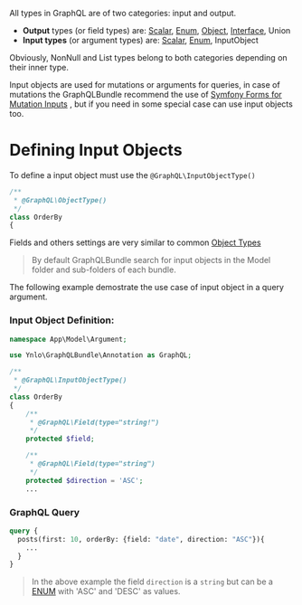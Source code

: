 All types in GraphQL are of two categories: input and output.

- **Output** types (or field types) are: [Scalar](02_Scalar_Types.md), 
[Enum](03_Enum_Types.md), [Object](01_Object_Types.md), [Interface](05_Interface_Type.md), Union
- **Input types** (or argument types) are: [Scalar](02_Scalar_Types.md), 
                                           [Enum](03_Enum_Types.md), InputObject

Obviously, NonNull and List types belong to both categories depending on their inner type.

Input objects are used for mutations or arguments for queries, 
in case of mutations the GraphQLBundle recommend the use of [Symfony Forms for Mutation Inputs](../04_GraphQL_Operations/02_Mutations.md) 
, but if you need in some special case can use input objects too.

# Defining Input Objects

To define a input object must use the `@GraphQL\InputObjectType()`

````php
/**
 * @GraphQL\ObjectType()
 */
class OrderBy
{
````
Fields and others settings are very similar to common [Object Types](01_Object_Types.md)

> By default GraphQLBundle search for input objects in the Model folder and sub-folders of each bundle.

The following example demostrate the use case of input object in a query argument.

### Input Object Definition:
````php
namespace App\Model\Argument;

use Ynlo\GraphQLBundle\Annotation as GraphQL;

/**
 * @GraphQL\InputObjectType()
 */
class OrderBy
{
    /**
     * @GraphQL\Field(type="string!")
     */
    protected $field;

    /**
     * @GraphQL\Field(type="string")
     */
    protected $direction = 'ASC';
    ...
````

### GraphQL Query
````graphql
query {
  posts(first: 10, orderBy: {field: "date", direction: "ASC"}){
    ...
  }
}
````

> In the above example the field `direction` is a `string` 
but can be a [ENUM](03_Enum_Types.md) with 'ASC' and 'DESC' as values.